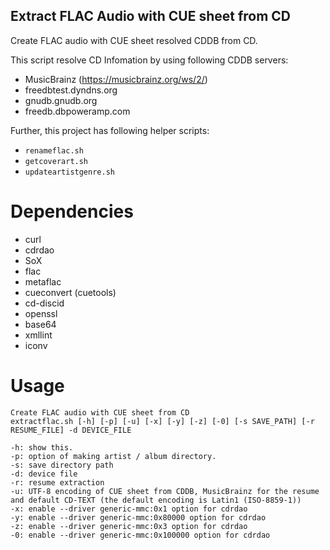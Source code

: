 Extract FLAC Audio with CUE sheet from CD
-----

Create FLAC audio with CUE sheet resolved CDDB from CD.

This script resolve CD Infomation by using following CDDB servers:

* MusicBrainz (https://musicbrainz.org/ws/2/)
* freedbtest.dyndns.org
* gnudb.gnudb.org
* freedb.dbpoweramp.com

Further, this project has following helper scripts:

* `renameflac.sh`
* `getcoverart.sh`
* `updateartistgenre.sh`

Dependencies
=====

* curl
* cdrdao
* SoX
* flac
* metaflac
* cueconvert (cuetools)
* cd-discid
* openssl
* base64
* xmllint
* iconv

Usage
=====

<pre><code>Create FLAC audio with CUE sheet from CD
extractflac.sh [-h] [-p] [-u] [-x] [-y] [-z] [-0] [-s SAVE_PATH] [-r RESUME_FILE] -d DEVICE_FILE

-h: show this.
-p: option of making artist / album directory.
-s: save directory path
-d: device file
-r: resume extraction
-u: UTF-8 encoding of CUE sheet from CDDB, MusicBrainz for the resume and default CD-TEXT (the default encoding is Latin1 (ISO-8859-1))
-x: enable --driver generic-mmc:0x1 option for cdrdao
-y: enable --driver generic-mmc:0x80000 option for cdrdao
-z: enable --driver generic-mmc:0x3 option for cdrdao
-0: enable --driver generic-mmc:0x100000 option for cdrdao</code></pre>
